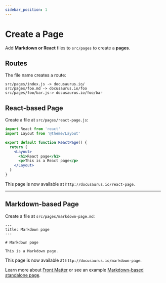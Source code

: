 ```yaml
---
sidebar_position: 1
---
```


# Create a Page

Add **Markdown or React** files to `src/pages` to create a **pages**.

## Routes

The file name creates a route:

```text
src/pages/index.js -> docusaurus.io/
src/pages/foo.md -> docusaurus.io/foo
src/pages/foo/bar.js-> docusaurus.io/foo/bar
```

## React-based Page

Create a file at `src/pages/react-page.js`:

```jsx title="src/pages/react-page.js"
import React from 'react'
import Layout from '@theme/Layout'

export default function ReactPage() {
  return (
    <Layout>
      <h1>React page</h1>
      <p>This is a React page</p>
    </Layout>
  )
}
```

This page is now available at `http://docusaurus.io/react-page`.

---

## Markdown-based Page

Create a file at `src/pages/markdown-page.md`:

```mdx title="src/pages/markdown-page.md"
---
title: Markdown page
---

# Markdown page

This is a Markdown page.
```

This page is now available at `http://docusaurus.io/markdown-page`.

Learn more about [Front Matter](/docs/tutorial-basics/markdown-features#front-matter) or see an example [Markdown-based standalone page](/markdown-page).
